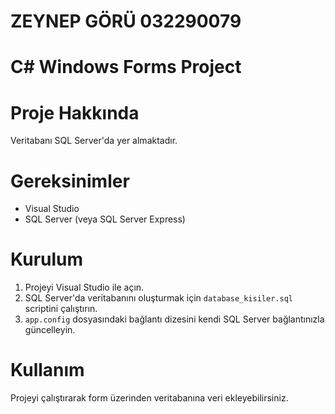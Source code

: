  <h1> ZEYNEP GÖRÜ 032290079 </h1>
 
# C# Windows Forms Project

# Proje Hakkında
Veritabanı SQL Server'da yer almaktadır.

# Gereksinimler
- Visual Studio  
- SQL Server (veya SQL Server Express)

# Kurulum
1. Projeyi Visual Studio ile açın.
2. SQL Server'da veritabanını oluşturmak için `database_kisiler.sql` scriptini çalıştırın.
3. `app.config` dosyasındaki bağlantı dizesini kendi SQL Server bağlantınızla güncelleyin.

# Kullanım
Projeyi çalıştırarak form üzerinden veritabanına veri ekleyebilirsiniz.

